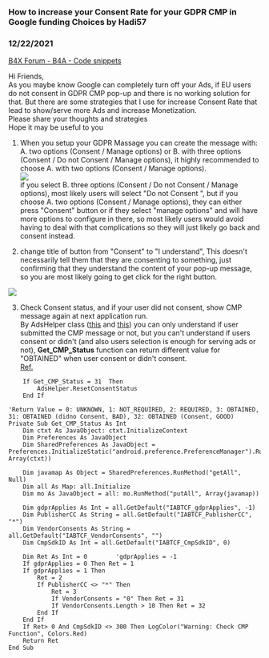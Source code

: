 ### How to increase  your Consent Rate for your GDPR CMP in Google funding Choices by Hadi57
### 12/22/2021
[B4X Forum - B4A - Code snippets](https://www.b4x.com/android/forum/threads/137061/)

Hi Friends,  
As you maybe know Google can completely turn off your Ads, if EU users do not consent in GDPR CMP pop-up and there is no working solution for that. But there are some strategies that I use for increase Consent Rate that lead to show/serve more Ads and increase Monetization.  
Please share your thoughts and strategies  
Hope it may be useful to you  
  
1. When you setup your GDPR Massage you can create the message with: A. two options (Consent / Manage options) or B. with three options (Consent / Do not Consent / Manage options), it highly recommended to choose A. with two options (Consent / Manage options).  
![](https://www.b4x.com/android/forum/attachments/123344)  
if you select B. three options (Consent / Do not Consent / Manage options), most likely users will select "Do not Consent ", but if you choose A. two options (Consent / Manage options), they can either press "Consent" button or if they select "manage options" and will have more options to configure in there, so most likely users would avoid having to deal with that complications so they will just likely go back and consent instead.  
  
  
2. change title of button from "Consent" to "I understand", This doesn't necessarily tell them that they are consenting to something, just confirming that they understand the content of your pop-up message, so you are most likely going to get click for the right button.  
  
![](https://www.b4x.com/android/forum/attachments/123345)  
  
3. Check Consent status, and if your user did not consent, show CMP message again at next application run.  
By AdsHelper class ([this](https://www.b4x.com/android/forum/threads/adshelper-extends-firebaseadmob2-google-mobile-ads-v20-0.129696/) and [this](https://www.b4x.com/android/forum/threads/adshelper-extension-for-traditional-b4a-apps-more.131798/)) you can only understand if user submitted the CMP message or not, but you can't understand if users consent or didn't (and also users selection is enough for serving ads or not), **Get\_CMP\_Status** function can return different value for "OBTAINED" when user consent or didn't consent.  
[Ref.](https://github.com/InteractiveAdvertisingBureau/GDPR-Transparency-And-Consent-Framework/blob/master/TCFv2/IAB%20Tech%20Lab%20-%20CMP%20API%20v2.md)  
  

```B4X
    If Get_CMP_Status = 31  Then  
        AdsHelper.ResetConsentStatus  
    End If  
  
'Return Value = 0: UNKNOWN, 1: NOT_REQUIRED, 2: REQUIRED, 3: OBTAINED, 31: OBTAINED (didno Consent, BAD), 32: OBTAINED (Consent, GOOD)  
Private Sub Get_CMP_Status As Int  
    Dim ctxt As JavaObject: ctxt.InitializeContext  
    Dim Preferences As JavaObject  
    Dim SharedPreferences As JavaObject = Preferences.InitializeStatic("android.preference.PreferenceManager").RunMethod("getDefaultSharedPreferences", Array(ctxt))  
    
    Dim javamap As Object = SharedPreferences.RunMethod("getAll", Null)  
    Dim all As Map: all.Initialize  
    Dim mo As JavaObject = all: mo.RunMethod("putAll", Array(javamap))  
  
    Dim gdprApplies As Int = all.GetDefault("IABTCF_gdprApplies", -1)  
    Dim PublisherCC As String = all.GetDefault("IABTCF_PublisherCC", "*")  
    Dim VendorConsents As String = all.GetDefault("IABTCF_VendorConsents", "")  
    Dim CmpSdkID As Int = all.GetDefault("IABTCF_CmpSdkID", 0)  
  
    Dim Ret As Int = 0        'gdprApplies = -1  
    If gdprApplies = 0 Then Ret = 1  
    If gdprApplies = 1 Then  
        Ret = 2  
        If PublisherCC <> "*" Then  
            Ret = 3  
            If VendorConsents = "0" Then Ret = 31  
            If VendorConsents.Length > 10 Then Ret = 32  
        End If  
    End If  
    If Ret> 0 And CmpSdkID <> 300 Then LogColor("Warning: Check CMP Function", Colors.Red)  
    Return Ret  
End Sub
```